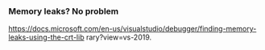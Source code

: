 ### Memory leaks? No problem
https://docs.microsoft.com/en-us/visualstudio/debugger/finding-memory-leaks-using-the-crt-lib
rary?view=vs-2019.
